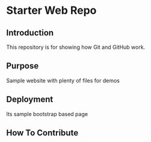 # Starter Web Repo

## Introduction
This repository is for showing how Git and GitHub work.

## Purpose
Sample website with plenty of files for demos

## Deployment
Its sample bootstrap based page

## How To Contribute